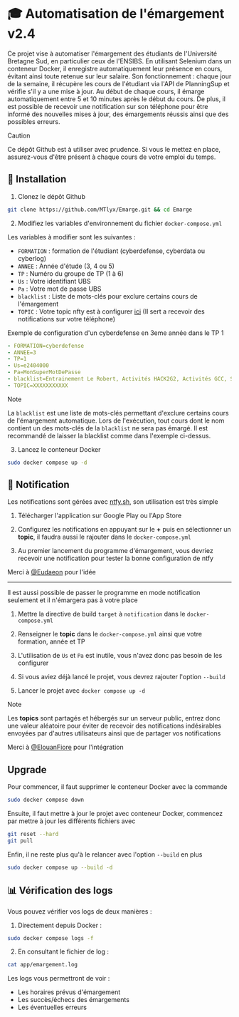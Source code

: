 # 🎓 Automatisation de l'émargement v2.4

Ce projet vise à automatiser l'émargement des étudiants de l'Université Bretagne Sud, en particulier ceux de l'ENSIBS. En utilisant Selenium dans un conteneur Docker, il enregistre automatiquement leur présence en cours, évitant ainsi toute retenue sur leur salaire. Son fonctionnement : chaque jour de la semaine, il récupère les cours de l'étudiant via l'API de PlanningSup et vérifie s'il y a une mise à jour. Au début de chaque cours, il émarge automatiquement entre 5 et 10 minutes après le début du cours. De plus, il est possible de recevoir une notification sur son téléphone pour être informé des nouvelles mises à jour, des émargements réussis ainsi que des possibles erreurs.

> [!CAUTION]
> Ce dépôt Github est à utiliser avec prudence. Si vous le mettez en place, assurez-vous d'être présent à chaque cours de votre emploi du temps.

## 📌 Installation

1. Clonez le dépôt Github

```bash
git clone https://github.com/MTlyx/Emarge.git && cd Emarge
```

2. Modifiez les variables d'environnement du fichier `docker-compose.yml`

Les variables à modifier sont les suivantes :
- `FORMATION` : formation de l'étudiant (cyberdefense, cyberdata ou cyberlog)
- `ANNEE` : Année d'étude (3, 4 ou 5)
- `TP` : Numéro du groupe de TP (1 à 6)
- `Us` : Votre identifiant UBS
- `Pa` : Votre mot de passe UBS
- `blacklist` : Liste de mots-clés pour exclure certains cours de l'émargement
- `TOPIC` : Votre topic nfty est à configurer [ici](#-notification) (Il sert a recevoir des notifications sur votre téléphone)

Exemple de configuration d'un cyberdefense en 3eme année dans le TP 1
```yaml
- FORMATION=cyberdefense
- ANNEE=3
- TP=1
- Us=e2404000
- Pa=MonSuperMotDePasse
- blacklist=Entrainement Le Robert, Activités HACK2G2, Activités GCC, Séminaire Facteur Humain
- TOPIC=XXXXXXXXXXX
```

> [!NOTE]
> La `blacklist` est une liste de mots-clés permettant d'exclure certains cours de l'émargement automatique. Lors de l'exécution, tout cours dont le nom contient un des mots-clés de la `blacklist` ne sera pas émargé. Il est recommandé de laisser la blacklist comme dans l'exemple ci-dessus.

3. Lancez le conteneur Docker

```bash
sudo docker compose up -d
```

## 📢 Notification

Les notifications sont gérées avec [ntfy.sh](https://ntfy.sh/), son utilisation est très simple

1. Télécharger l'application sur Google Play ou l'App Store

2. Configurez les notifications en appuyant sur le **+** puis en sélectionner un **topic**, il faudra aussi le rajouter dans le ``docker-compose.yml``

3. Au premier lancement du programme d'émargement, vous devriez recevoir une notification pour tester la bonne configuration de ntfy

Merci à [@Eudaeon](https://github.com/Eudaeon) pour l'idée

---

Il est aussi possible de passer le programme en mode notification seulement et il n'émargera pas à votre place

1. Mettre la directive de build ``target`` à ``notification`` dans  le ``docker-compose.yml``

2. Renseigner le **topic** dans le ``docker-compose.yml`` ainsi que votre formation, année et TP 

3. L'utilisation de ``Us`` et ``Pa`` est inutile, vous n'avez donc pas besoin de les configurer

4. Si vous aviez déjà lancé le projet, vous devrez rajouter l'option ``--build``

5. Lancer le projet avec ``docker compose up -d``

> [!NOTE]
> Les **topics** sont partagés et hébergés sur un serveur public, entrez donc une valeur aléatoire pour éviter de recevoir des notifications indésirables envoyées par d'autres utilisateurs ainsi que de partager vos notifications

Merci à [@ElouanFiore](https://github.com/ElouanFiore) pour l'intégration

## Upgrade

Pour commencer, il faut supprimer le conteneur Docker avec la commande

```bash
sudo docker compose down
```

Ensuite, il faut mettre à jour le projet avec conteneur Docker, commencez par mettre à jour les différents fichiers avec

```bash
git reset --hard
git pull
```

Enfin, il ne reste plus qu'à le relancer avec l'option `--build` en plus

```bash
sudo docker compose up --build -d
```

## 📊 Vérification des logs

Vous pouvez vérifier vos logs de deux manières :

1. Directement depuis Docker :

```bash
sudo docker compose logs -f
```

2. En consultant le fichier de log :

```bash
cat app/emargement.log
```

Les logs vous permettront de voir :
- Les horaires prévus d'émargement
- Les succès/échecs des émargements
- Les éventuelles erreurs
